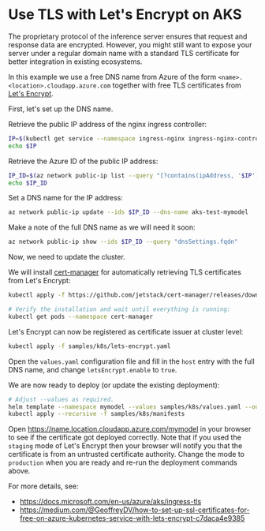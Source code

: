 # Use TLS with Let's Encrypt on AKS

The proprietary protocol of the inference server ensures that request and response data are encrypted.
However, you might still want to expose your server under a regular domain name with a standard TLS certificate for better integration in existing ecosystems.

In this example we use a free DNS name from Azure of the form `<name>.<location>.cloudapp.azure.com` together with free TLS certificates from [Let's Encrypt](https://letsencrypt.org/).

First, let's set up the DNS name.

Retrieve the public IP address of the nginx ingress controller:
```sh
IP=$(kubectl get service --namespace ingress-nginx ingress-nginx-controller -o=jsonpath='{$.status.loadBalancer.ingress[0].ip}')
echo $IP
```

Retrieve the Azure ID of the public IP address:
```sh
IP_ID=$(az network public-ip list --query "[?contains(ipAddress, '$IP')].[id]" --output tsv)
echo $IP_ID
```

Set a DNS name for the IP address:
```sh
az network public-ip update --ids $IP_ID --dns-name aks-test-mymodel
```

Make a note of the full DNS name as we will need it soon:
```sh
az network public-ip show --ids $IP_ID --query "dnsSettings.fqdn"
```

Now, we need to update the cluster.

We will install [cert-manager](https://github.com/jetstack/cert-manager) for automatically retrieving TLS certificates from Let's Encrypt:
```sh
kubectl apply -f https://github.com/jetstack/cert-manager/releases/download/v0.11.0/cert-manager.yaml

# Verify the installation and wait until everything is running:
kubectl get pods --namespace cert-manager
```

Let's Encrypt can now be registered as certificate issuer at cluster level:
```sh
kubectl apply -f samples/k8s/lets-encrypt.yaml
```

Open the `values.yaml` configuration file and fill in the `host` entry with the full DNS name, and change `letsEncrypt.enable` to `true`.

We are now ready to deploy (or update the existing deployment):
```sh
# Adjust --values as required. 
helm template --namespace mymodel --values samples/k8s/values.yaml --output-dir samples/k8s/manifests samples/k8s
kubectl apply --recursive -f samples/k8s/manifests
```

Open https://name.location.cloudapp.azure.com/mymodel in your browser to see if the certificate got deployed correctly.
Note that if you used the `staging` mode of Let's Encrypt then your browser will notify you that the certificate is from an untrusted certificate authority.
Change the mode to `production` when you are ready and re-run the deployment commands above.

For more details, see:
- https://docs.microsoft.com/en-us/azure/aks/ingress-tls
- https://medium.com/@GeoffreyDV/how-to-set-up-ssl-certificates-for-free-on-azure-kubernetes-service-with-lets-encrypt-c7daca4e9385